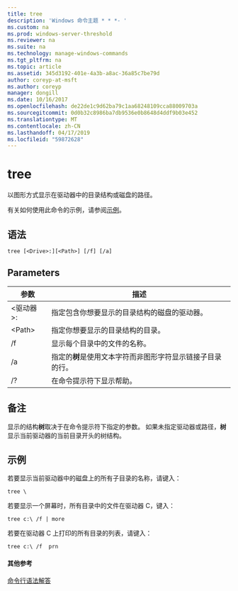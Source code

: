 ```yaml
---
title: tree
description: 'Windows 命令主题 * * *- '
ms.custom: na
ms.prod: windows-server-threshold
ms.reviewer: na
ms.suite: na
ms.technology: manage-windows-commands
ms.tgt_pltfrm: na
ms.topic: article
ms.assetid: 345d3192-401e-4a3b-a8ac-36a85c7be79d
author: coreyp-at-msft
ms.author: coreyp
manager: dongill
ms.date: 10/16/2017
ms.openlocfilehash: de22de1c9d62ba79c1aa68248109cca88009703a
ms.sourcegitcommit: 0d0b32c8986ba7db9536e0b8648d4ddf9b03e452
ms.translationtype: MT
ms.contentlocale: zh-CN
ms.lasthandoff: 04/17/2019
ms.locfileid: "59872628"
---
```

# <a name="tree"></a>tree



以图形方式显示在驱动器中的目录结构或磁盘的路径。

有关如何使用此命令的示例，请参阅[示例](#BKMK_examples)。

## <a name="syntax"></a>语法

```
tree [<Drive>:][<Path>] [/f] [/a]
```

## <a name="parameters"></a>Parameters

|参数|描述|
|---------|-----------|
|\<驱动器 >:|指定包含你想要显示的目录结构的磁盘的驱动器。|
|\<Path>|指定你想要显示的目录结构的目录。|
|/f|显示每个目录中的文件的名称。|
|/a|指定的**树**是使用文本字符而非图形字符显示链接子目录的行。|
|/?|在命令提示符下显示帮助。|

## <a name="remarks"></a>备注

显示的结构**树**取决于在命令提示符下指定的参数。 如果未指定驱动器或路径，**树**显示当前驱动器的当前目录开头的树结构。

## <a name="BKMK_examples"></a>示例

若要显示当前驱动器中的磁盘上的所有子目录的名称，请键入：
```
tree \
```
若要显示一个屏幕时，所有目录中的文件在驱动器 C，键入：
```
tree c:\ /f | more 
```
若要在驱动器 C 上打印的所有目录的列表，请键入：
```
tree c:\ /f  prn 
```

#### <a name="additional-references"></a>其他参考

[命令行语法解答](command-line-syntax-key.md)